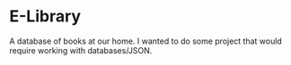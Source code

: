 # E-Library
A database of books at our home. I wanted to do some project that would require working with databases/JSON. 
